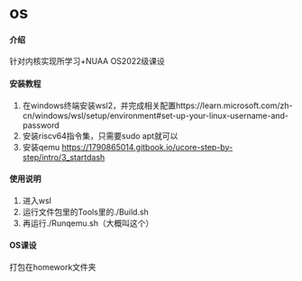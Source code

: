 # os

#### 介绍
针对内核实现所学习+NUAA  OS2022级课设

#### 安装教程

1.  在windows终端安装wsl2，并完成相关配置https://learn.microsoft.com/zh-cn/windows/wsl/setup/environment#set-up-your-linux-username-and-password
2.  安装riscv64指令集，只需要sudo apt就可以
3.  安装qemu   https://1790865014.gitbook.io/ucore-step-by-step/intro/3_startdash

#### 使用说明

1.  进入wsl
2.  运行文件包里的Tools里的./Build.sh
3.  再运行./Runqemu.sh（大概叫这个）

#### OS课设
打包在homework文件夹
